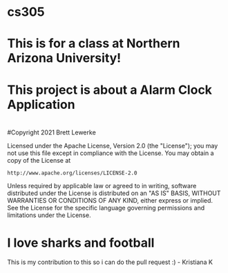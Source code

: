 # cs305
# This is for a class at Northern Arizona University!
# This project is about a Alarm Clock Application
#
#Copyright 2021 Brett Lewerke

Licensed under the Apache License, Version 2.0 (the "License");
you may not use this file except in compliance with the License.
You may obtain a copy of the License at

    http://www.apache.org/licenses/LICENSE-2.0

Unless required by applicable law or agreed to in writing, software
distributed under the License is distributed on an "AS IS" BASIS,
WITHOUT WARRANTIES OR CONDITIONS OF ANY KIND, either express or implied.
See the License for the specific language governing permissions and
limitations under the License.
#
#
# I love sharks and football


This is my contribution to this so i can do the pull request :) - Kristiana K
